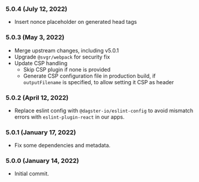 ### 5.0.4 (July 12, 2022)

- Insert nonce placeholder on generated head tags

### 5.0.3 (May 3, 2022)

- Merge upstream changes, including v5.0.1
- Upgrade `@svgr/webpack` for security fix
- Update CSP handling
  - Skip CSP plugin if none is provided
  - Generate CSP configuration file in production build, if `outputFilename` is specified, to allow setting it CSP as header

### 5.0.2 (April 12, 2022)

- Replace eslint config with `@dagster-io/eslint-config` to avoid mismatch errors with `eslint-plugin-react` in our apps.

### 5.0.1 (January 17, 2022)

- Fix some dependencies and metadata.

### 5.0.0 (January 14, 2022)

- Initial commit.
